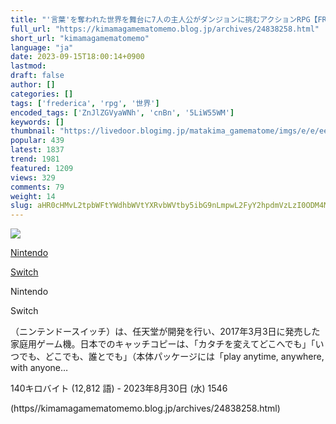 ```yaml
---
title: "'言葉'を奪われた世界を舞台に7人の主人公がダンジョンに挑むアクションRPG【FREDERICA (フレデリカ)】序盤を遊べる体験版が配信開始 "
full_url: "https://kimamagamematomemo.blog.jp/archives/24838258.html"
short_url: "kimamagamematomemo"
language: "ja"
date: 2023-09-15T18:00:14+0900
lastmod: 
draft: false
author: []
categories: []
tags: ['frederica', 'rpg', '世界']
encoded_tags: ['ZnJlZGVyaWNh', 'cnBn', '5LiW55WM']
keywords: []
thumbnail: "https://livedoor.blogimg.jp/matakima_gamematome/imgs/e/e/ee70d45e-s.jpg"
popular: 439
latest: 1837
trend: 1981
featured: 1209
views: 329
comments: 79
weight: 14
slug: aHR0cHMvL2tpbWFtYWdhbWVtYXRvbWVtby5ibG9nLmpwL2FyY2hpdmVzLzI0ODM4MjU4Lmh0bWw=
---
```


![](https://livedoor.blogimg.jp/matakima_gamematome/imgs/e/e/ee70d45e-s.jpg)

<div><a title='Nintendo Switch' href='https//ja.wikipedia.org/wiki/Nintendo_Switch' target='_blank'>Nintendo <p>Switch</p></a> <p class='searchresult'>Nintendo <p>Switch</p>（ニンテンドースイッチ）は、任天堂が開発を行い、2017年3月3日に発売した家庭用ゲーム機。日本でのキャッチコピーは、「カタチを変えてどこへでも」「いつでも、どこでも、誰とでも」（本体パッケージには「play anytime, anywhere, with anyone…</p> <p class='mw-search-result-data'>140キロバイト (12,812 語) - 2023年8月30日 (水) 1546</p></div>

(https//kimamagamematomemo.blog.jp/archives/24838258.html)
